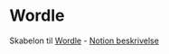# Wordle
Skabelon til [Wordle](https://www.nytimes.com/games/wordle/index.html) - [Notion beskrivelse](https://mercantec.notion.site/Wordle-101117d07e79459c8fc5b74e6984516a?pvs=4)
